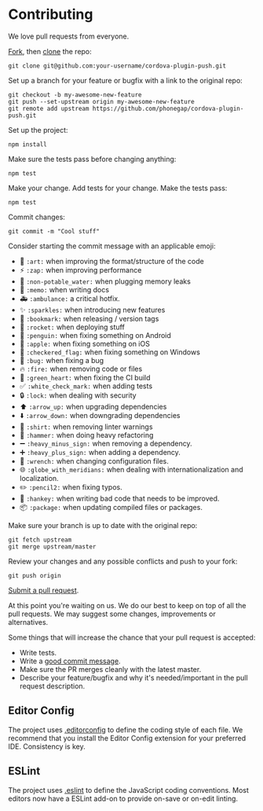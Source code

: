 # Contributing

We love pull requests from everyone.

[Fork](https://help.github.com/articles/fork-a-repo/), then [clone](https://help.github.com/articles/cloning-a-repository/) the repo:

```
git clone git@github.com:your-username/cordova-plugin-push.git
```

Set up a branch for your feature or bugfix with a link to the original repo:

```
git checkout -b my-awesome-new-feature
git push --set-upstream origin my-awesome-new-feature
git remote add upstream https://github.com/phonegap/cordova-plugin-push.git
```

Set up the project:

```
npm install
```

Make sure the tests pass before changing anything:

```
npm test
```

Make your change. Add tests for your change. Make the tests pass:

```
npm test
```

Commit changes:

```
git commit -m "Cool stuff"
```

Consider starting the commit message with an applicable emoji:
* :art: `:art:` when improving the format/structure of the code
* :zap: `:zap:` when improving performance
* :non-potable_water: `:non-potable_water:` when plugging memory leaks
* :memo: `:memo:` when writing docs
* :ambulance: `:ambulance:` a critical hotfix.
* :sparkles: `:sparkles:` when introducing new features
* :bookmark: `:bookmark:` when releasing / version tags
* :rocket: `:rocket:` when deploying stuff
* :penguin: `:penguin:` when fixing something on Android
* :apple: `:apple:` when fixing something on iOS
* :checkered_flag: `:checkered_flag:` when fixing something on Windows
* :bug: `:bug:` when fixing a bug
* :fire: `:fire:` when removing code or files
* :green_heart: `:green_heart:` when fixing the CI build
* :white_check_mark: `:white_check_mark:` when adding tests
* :lock: `:lock:` when dealing with security
* :arrow_up: `:arrow_up:` when upgrading dependencies
* :arrow_down: `:arrow_down:` when downgrading dependencies
* :shirt: `:shirt:` when removing linter warnings
* :hammer: `:hammer:` when doing heavy refactoring
* :heavy_minus_sign: `:heavy_minus_sign:` when removing a dependency.
* :heavy_plus_sign: `:heavy_plus_sign:` when adding a dependency.
* :wrench: `:wrench:` when changing configuration files.
* :globe_with_meridians: `:globe_with_meridians:` when dealing with internationalization and localization.
* :pencil2: `:pencil2:` when fixing typos.
* :hankey: `:hankey:` when writing bad code that needs to be improved.
* :package: `:package:` when updating compiled files or packages.

Make sure your branch is up to date with the original repo:

```
git fetch upstream
git merge upstream/master
```

Review your changes and any possible conflicts and push to your fork:

```
git push origin
```

[Submit a pull request](https://help.github.com/articles/creating-a-pull-request/).

At this point you're waiting on us. We do our best to keep on top of all the pull requests. We may suggest some changes, improvements or alternatives.

Some things that will increase the chance that your pull request is accepted:

- Write tests.
- Write a [good commit message](http://chris.beams.io/posts/git-commit/).
- Make sure the PR merges cleanly with the latest master.
- Describe your feature/bugfix and why it's needed/important in the pull request description.


## Editor Config

The project uses [.editorconfig](http://editorconfig.org/) to define the coding
style of each file. We recommend that you install the Editor Config extension
for your preferred IDE. Consistency is key.

## ESLint

The project uses [.eslint](http://eslint.org/) to define the JavaScript
coding conventions. Most editors now have a ESLint add-on to provide on-save
or on-edit linting.

